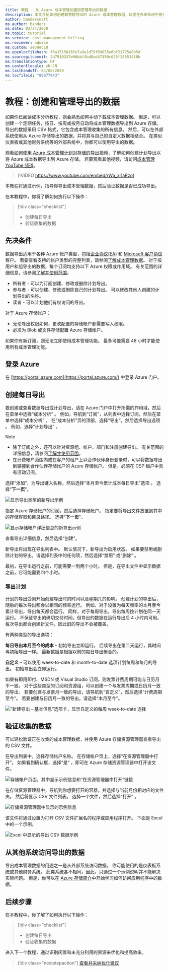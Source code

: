 ```yaml
---
title: 教程 - 从 Azure 成本管理创建和管理导出的数据
description: 本文介绍如何创建和管理导出的 Azure 成本管理数据，以便在外部系统中使用。
author: bandersmsft
ms.author: banders
ms.date: 03/24/2020
ms.topic: tutorial
ms.service: cost-management-billing
ms.reviewer: adwise
ms.custom: seodec18
ms.openlocfilehash: f0a1515816fe7a9e1d79f69655e6bf21725a0b5d
ms.sourcegitcommit: 2d7910337e66bbf4bd8ad47390c625f13551510b
ms.translationtype: HT
ms.contentlocale: zh-CN
ms.lasthandoff: 04/08/2020
ms.locfileid: "80877943"
---
```

# <a name="tutorial-create-and-manage-exported-data"></a>教程：创建和管理导出的数据

如果你已阅读成本分析教程，则会熟悉如何手动下载成本管理数据。 但是，可以创建一个定期任务，按日、按周或按月自动将成本管理数据导出到 Azure 存储。 导出的数据采用 CSV 格式，它包含成本管理收集的所有信息。 然后，可以在外部系统使用从 Azure 存储导出的数据，并将其与自己的自定义数据相结合。 在类似仪表板或其他财务系统等的外部系统中，你都可以使用导出的数据。

观看[如何使用 Azure 成本管理计划对存储的导出](https://www.youtube.com/watch?v=rWa_xI1aRzo)视频，了解如何创建计划导出以将 Azure 成本数据导出到 Azure 存储。 若要观看其他视频，请访问[成本管理 YouTube 频道](https://www.youtube.com/c/AzureCostManagement)。

>[!VIDEO https://www.youtube.com/embed/rWa_xI1aRzo]

本教程将通过示例，指导你导出成本管理数据，然后验证数据是否已成功导出。

在本教程中，你将了解如何执行以下操作：

> [!div class="checklist"]
> * 创建每日导出
> * 验证收集的数据

## <a name="prerequisites"></a>先决条件
数据导出适用于各种 Azure 帐户类型，包括[企业协议(EA)](https://azure.microsoft.com/pricing/enterprise-agreement/) 和 [Microsoft 客户协议](get-started-partners.md)客户。 若要查看支持的帐户类型的完整列表，请参阅[了解成本管理数据](understand-cost-mgt-data.md)。 对于按用户和组导出的数据，每个订阅均支持以下 Azure 权限或作用域。 有关范围的详细信息，请参阅[了解并使用范围](understand-work-scopes.md)。

- 所有者 - 可以为订阅创建、修改或删除计划导出。
- 参与者 - 可以创建、修改或删除自己的计划导出。 可以修改其他人创建的计划导出的名称。
- 读者 - 可以计划他们有权访问的导出。

对于 Azure 存储帐户：
- 无论导出权限如何，更改配置的存储帐户都需要写入权限。
- 必须为 Blob 或文件存储配置 Azure 存储帐户。

如果你有新订阅，则无法立即使用成本管理功能。 最多可能需要 48 小时才能使用所有成本管理功能。

## <a name="sign-in-to-azure"></a>登录 Azure
在 [https://portal.azure.com](https://portal.azure.com/) 中登录 Azure 门户。

## <a name="create-a-daily-export"></a>创建每日导出

要创建或查看数据导出或计划导出，请在 Azure 门户中打开所需的作用域，然后在菜单中选择“成本分析”  。 例如，导航到“订阅”，从列表中选择订阅，然后在菜单中选择“成本分析”   。 在“成本分析”页的顶部，选择“导出”，然后选择导出选项  。 例如，选择“计划导出”  。  

> [!NOTE]
> - 除了订阅之外，还可以针对资源组、帐户、部门和注册创建导出。 有关范围的详细信息，请参阅[了解并使用范围](understand-work-scopes.md)。
>- 在计费帐户范围内或在客户的租户上以合作伙伴身份登录时，可以将数据导出到链接到合作伙伴存储帐户的 Azure 存储帐户。 但是，必须在 CSP 租户中具有活动订阅。
>


选择“添加”，为导出键入名称，然后选择“本月至今累计成本每日导出”选项   。 选择“**下一页**”。

![显示导出类型的新导出示例](./media/tutorial-export-acm-data/basics_exports.png)

指定 Azure 存储帐户的订阅，然后选择存储帐户。  指定要将导出文件放置到其中的存储容器和目录路径。 选择“**下一页**”。

![显示存储帐户详细信息的新导出示例](./media/tutorial-export-acm-data/storage_exports.png)

查看导出详细信息，然后选择“创建”。 

新导出将出现在导出列表中。 默认情况下，新导出为启用状态。 如果要禁用或删除计划的导出，请选择列表中的任何项，然后选择“禁用”  或“删除”  。

最初，在导出运行之前，可能需要一到两个小时。 但是，在导出文件中显示数据之前，它可能需要四个小时。

### <a name="export-schedule"></a>导出计划

计划的导出受刚开始创建导出时的时间以及星期几的影响。 创建计划的导出后，随后的每次导出都会以相同的频率运行。 例如，对于设置为每天频率的本月至今累计导出，导出每天都会运行。 同样，对于每周导出，导出每周按计划在同一天运行。 不保证导出的确切交付时间，但导出的数据在运行导出后 4 小时内可用。
每次导出都会创建新文件，因此旧的导出不会被覆盖。

有两种类型的导出选项：

**每日导出本月至今的成本** – 初始导出立即运行。 后续导出在第二天运行，其时间与初始导出一样。 最新数据是根据以前的每日导出聚合的。

**自定义** – 可以使用 week-to-date 和 month-to-date 选项计划每周和每月的导出。  初始导出会立即运行。

如果有即用即付、MSDN 或 Visual Studio 订阅，则发票计费周期可能与日历月不一致。 对于这些类型的订阅和资源组，可以创建一个与发票周期或日历月一致的导出。 若要创建与发票月一致的导出，请导航到“自定义”，然后选择“计费周期至今”。    若要创建与日历月一致的导出，请选择“本月至今”。 
>
>

![“新建导出 - 基本信息”选项卡，显示自定义的每周 week-to-date 选择](./media/tutorial-export-acm-data/tutorial-export-schedule-weekly-week-to-date.png)

## <a name="verify-that-data-is-collected"></a>验证收集的数据

可以轻松验证正在收集的成本管理数据，并使用 Azure 存储资源管理器查看导出的 CSV 文件。

在导出列表中，选择存储帐户名称。 在存储帐户页上，选择“在资源管理器中打开”。 如果看到确认框，选择“是”  ，即可在 Azure 存储资源管理器中打开该文件。

![存储帐户页面，其中显示示例信息和“在资源管理器中打开”链接](./media/tutorial-export-acm-data/storage-account-page.png)

在存储资源管理器中，导航到你想要打开的容器，并选择与当前月份相对应的文件夹。 然后将显示 CSV 文件列表。 选择一个文件，然后选择“打开”  。

![存储资源管理器中显示的示例信息](./media/tutorial-export-acm-data/storage-explorer.png)

该文件将通过设置为打开 CSV 文件扩展名的程序或应用程序打开。 下面是 Excel 中的一个示例。

![Excel 中显示的导出 CSV 数据示例](./media/tutorial-export-acm-data/example-export-data.png)


## <a name="access-exported-data-from-other-systems"></a>从其他系统访问导出的数据

导出成本管理数据的用途之一是从外部系统访问数据。 你可能使用的是仪表板系统或其他财务系统。 此类系统各不相同，因此，只通过一个示例说明并不能解决实际问题。  但是，你可以在 [Azure 存储简介](../../storage/common/storage-introduction.md)中开始学习如何访问应用程序中的数据。

## <a name="next-steps"></a>后续步骤

在本教程中，你了解了如何执行以下操作：

> [!div class="checklist"]
> * 创建每日导出
> * 验证收集的数据

进入下一个教程，通过识别闲置和未充分利用的资源来优化和提高效率。

> [!div class="nextstepaction"]
> [查看并采纳优化建议](tutorial-acm-opt-recommendations.md)

